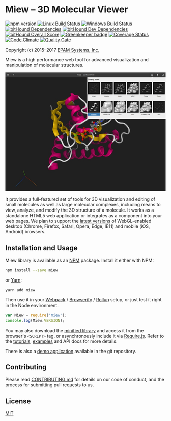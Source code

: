 # Miew – 3D Molecular Viewer

[![npm version](https://img.shields.io/npm/v/miew.svg)](https://www.npmjs.com/package/miew)
[![Linux Build Status](https://img.shields.io/travis/epam/miew/master.svg?label=linux)](https://travis-ci.org/epam/miew)
[![Windows Build Status](https://img.shields.io/appveyor/ci/paulsmirnov/miew/master.svg?label=windows)](https://ci.appveyor.com/project/paulsmirnov/miew/branch/master)
[![bitHound Dependencies](https://www.bithound.io/github/epam/miew/badges/dependencies.svg)](https://www.bithound.io/github/epam/miew/master/dependencies/npm)
[![bitHound Dev Dependencies](https://www.bithound.io/github/epam/miew/badges/devDependencies.svg)](https://www.bithound.io/github/epam/miew/master/dependencies/npm)
[![bitHound Overall Score](https://www.bithound.io/github/epam/miew/badges/score.svg)](https://www.bithound.io/github/epam/miew)
[![Greenkeeper badge](https://badges.greenkeeper.io/epam/miew.svg)](https://greenkeeper.io/)
[![Coverage Status](https://coveralls.io/repos/github/epam/miew/badge.svg)](https://coveralls.io/github/epam/miew)
[![Code Climate](https://codeclimate.com/github/epam/miew/badges/gpa.svg)](https://codeclimate.com/github/epam/miew)
[![Quality Gate](https://sonarcloud.io/api/badges/gate?key=epam:miew)](https://sonarcloud.io/dashboard/index/epam:miew)

Copyright (c) 2015–2017 [EPAM Systems, Inc.](https://www.epam.com/)

Miew is a high performance web tool for advanced visualization and manipulation of molecular
structures.

![Miew - 3D Molecular Viewer](docs/demo.png)

It provides a full-featured set of tools for 3D visualization and editing of small molecules as
well as large molecular complexes, including means to view, analyze, and modify the 3D structure
of a molecule. It works as a standalone HTML5 web application or integrates as a component into
your web pages. We plan to support the [latest versions](https://browsehappy.com/) of WebGL-enabled desktop (Chrome,
Firefox, Safari, Opera, Edge, IE11) and mobile (iOS, Android) browsers.

## Installation and Usage

Miew library is available as an [NPM] package. Install it either with NPM:

```sh
npm install --save miew
```

or [Yarn]:

```sh
yarn add miew
```

Then use it in your [Webpack] / [Browserify] / [Rollup] setup, or just test it right in the Node
environment.

```js
var Miew = require('miew');
console.log(Miew.VERSION);
```

You may also download the [minified library](dist/Miew.min.js) and access it from the browser's
`<SCRIPT>` tag, or asynchronously include it via [Require.js]. Refer to the [tutorials],
[examples] and API docs for more details.

There is also a [demo application] available in the git repository.

[tutorials]: docs/tutorials/embed.md
[examples]: examples/
[demo application]: http://miew.opensource.epam.com/

[Require.js]: http://requirejs.org/
[Webpack]: https://webpack.js.org/
[Browserify]: http://browserify.org/
[Rollup]: https://rollupjs.org/
[Node.js]: https://nodejs.org/
[NPM]: https://www.npmjs.com/
[Yarn]: https://yarnpkg.com/

## Contributing

Please read [CONTRIBUTING.md](CONTRIBUTING.md) for details on our code of conduct, and the process for submitting pull requests to us.

## License

[MIT](LICENSE.md)
